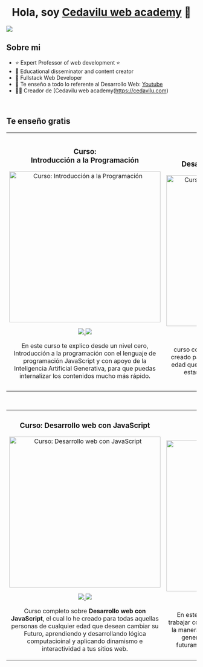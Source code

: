<div align="center">
<h1 align="center">Hola, soy <a href="https://www.cedavilu.com">Cedavilu web academy</a> 👋</h1>
</div>
<img src="https://cedavilu.com/assets/img/slide/slide-3.JPG">


## Sobre mi

- ⭐ Expert Professor of web development ⭐ 
- 📗 Educational disseminator and content creator
- 📲 Fullstack Web Developer
- 🎥 Te enseño a todo lo referente al Desarrollo Web: [Youtube](https://www.youtube.com/@CedaviluWebAcademy )
- 🧑‍🏫 Creador de [Cedavilu web academy(https://cedavilu.com)
<br>

## Te enseño gratis 
<table>
<tr>
<td width="50%">
<h3 align="center">Curso: <br>Introducción a la Programación</h3>
<div align="center">
<a href="[https://github.com/ArisGuimera/Android-Expert](https://www.youtube.com/watch?v=X5ltxpSyHpg&list=PLFD9PmrtBMDAFBYiJgheDb9TffFTd5hMs&index=1&t=284s)" target="_blank"><img src="https://i.ytimg.com/vi/X5ltxpSyHpg/hqdefault.jpg?sqp=-oaymwEbCMQBEG5IVfKriqkDDggBFQAAiEIYAXABwAEG&rs=AOn4CLAmtKt7htyt8Okr4dRNRCWpNJe9ew" width="400" alt="Curso: Introducción a la Programación"></a>
<p>
<a href="[https://github.com/ArisGuimera/Android-Expert](https://github.com/cedavilu-web-academy/youtube-introduccion-a-la-programacion-parteI)" target="_blank">
<img src="https://img.shields.io/badge/CÓDIGO-ff9?style=for-the-badge&logo=github&logoColor=black">
</a>
<a href="https://youtu.be/X5ltxpSyHpg?si=4ZNMvubH7g_fpo6c" target="_blank">
<img src="https://img.shields.io/badge/-Youtube-green?style=for-the-badge&color=fbfc40">
</a>
</p>
<p>En este curso te explico desde un nivel cero, Introducción a la programación con el lenguaje de programación JavaScript y con apoyo de la Inteligencia Artificial Generativa, para que puedas internalizar los contenidos mucho más rápido.</p>
</div>
                                                                                      
</td>

<td width="50%">
               <br>
<h3 align="center">Curso: <br>Desarrollo web con HTML5 y CSS3</h3>
<div align="center">                                       
<a href="https://youtu.be/ift2bSMiVBg?si=B1imfTiFlqllgfui" target="_blank"><img src="https://i.ytimg.com/vi/ift2bSMiVBg/hqdefault.jpg?sqp=-oaymwEbCMQBEG5IVfKriqkDDggBFQAAiEIYAXABwAEG&rs=AOn4CLAvV-G1mrc0Wq2HqoI1Q07wBGPCLg" width="400" alt="Curso: Desarrollo web con HTML5 y CSS3"></a>
<br>
<p>
<a href="https://github.com/cedavilu-web-academy/youtube-archivos-trabajados-curso-introduccion-al-desarrollo-web" target="_blank">
<img src="https://img.shields.io/badge/C%C3%93DIGO-80ffaa?style=for-the-badge&logo=github&logoColor=black">
</a>
<a href="https://youtu.be/ift2bSMiVBg?si=B1imfTiFlqllgfui" target="_blank">
<img src="https://img.shields.io/badge/-Youtube-green?style=for-the-badge&color=3fFD7f">
</a>
</p>
</p>curso completo de <strong>HTML5 y CSS3</strong>, el cual lo he creado para todas aquellas personas de cualquier edad que desean cambiar su Futuro, aprendiendo estas tecnologías necesarias para ser un desarrollador web.</p>
</div>                                                             
</table>                                                                                 
</div>
<br>

<table>
<tr>
<td width="50%">
<h3 align="center">Curso: Desarrollo web con JavaScript</h3>
<div align="center">
<a href="https://youtu.be/Vb-jWeLr8XE?si=hI0v9dIVk6GoZ7Wo" target="_blank"><img src="https://i.ytimg.com/vi/Vb-jWeLr8XE/hqdefault.jpg?sqp=-oaymwEbCMQBEG5IVfKriqkDDggBFQAAiEIYAXABwAEG&rs=AOn4CLDURIalSeXRWHrNkcN2vYTqH_dHKQ" width="400" alt="Curso: Desarrollo web con JavaScript"></a>
<p>
<a href="https://github.com/cedavilu-web-academy/YouTube-Aprende-las-bases-de-javascript" target="_blank">
<img src="https://img.shields.io/badge/CÓDIGO-ff9?style=for-the-badge&logo=github&logoColor=black">
</a>
<a href="https://youtu.be/Vb-jWeLr8XE?si=hI0v9dIVk6GoZ7Wo" target="_blank">
<img src="https://img.shields.io/badge/-Youtube-green?style=for-the-badge&color=fbfc40">
</a>
</p>
<p>Curso completo sobre <strong>Desarrollo web con JavaScript</strong>, el cual lo he creado para todas aquellas personas de cualquier edad que desean cambiar su Futuro, aprendiendo y desarrollando lógica computacioinal y aplicando dinamismo e interactividad a tus sitios web.</p>
</div>
                                                                                      
</td>       

<td width="50%">
<h3 align="center">Curso: WordPress</h3>
<div align="center">
<a href="https://youtu.be/lPfG6Uxi0C8?si=VVvTBBDk1t6p2fb8" target="_blank"><img src="https://i.ytimg.com/vi/lPfG6Uxi0C8/hqdefault.jpg?sqp=-oaymwEbCKgBEF5IVfKriqkDDggBFQAAiEIYAXABwAEG&rs=AOn4CLCq62CMoR_aVWPi-z7pHANuJwIcAA" width="400" alt="Curso: WordPress"></a>
<p>
<a href="https://github.com/cedavilu-web-academy/youtube-proyecto-wordpress-final" target="_blank">
<img src="https://img.shields.io/badge/C%C3%93DIGO-cfaae0?style=for-the-badge&logo=github&logoColor=black">
</a>
<a href="https://youtu.be/lPfG6Uxi0C8?si=VVvTBBDk1t6p2fb8" target="_blank">
<img src="https://img.shields.io/badge/-Youtube-green?style=for-the-badge&color=ff00f4">
</a>
</p>
<p>En este curso te explico desde un nivel cero a trabajar con <strong>WordPress </strong>, enseñándote poco a poco la manera como se trabaja y así lograr aprender a generar sitios web profesionales, para que futuramente puedas trabajar de forma remota.  
</p>
</div>
                                                                                      
</td>  
<td width="50%">
<h3 align="center">Inteligencia Artificial Generativa</h3>
<div align="center">
<a href="https://youtu.be/Ij04BHLSLd0?si=ieRs272JkQcPSHn_" target="_blank"><img src="https://i.ytimg.com/vi/Ij04BHLSLd0/hqdefault.jpg?sqp=-oaymwEbCKgBEF5IVfKriqkDDggBFQAAiEIYAXABwAEG&rs=AOn4CLBT-MbtKgVXVRGJ6G1y5OUPxLE2bw" width="400" alt="Inteligencia Artificial Generativa"></a>
<p>
<a href="https://github.com/cedavilu-web-academy/youtube-consumo-apis-externas-con-js-y-iag" target="_blank">
<img src="https://img.shields.io/badge/C%C3%93DIGO-cfaae0?style=for-the-badge&logo=github&logoColor=black">
</a>
<a href="https://youtu.be/Ij04BHLSLd0?si=ieRs272JkQcPSHn_" target="_blank">
<img src="https://img.shields.io/badge/-Youtube-green?style=for-the-badge&color=ff00f4">
</a>
</p>
<p>Aquí te dispongo toda una serie de videos, donde te explico como pudes aprovechar la <strong>La Inteligencia Artificial Generativa</strong> para aumentar tu productividad en el desarrollo de aplicaciones web. 
</p>
</div>
                                                                                      
</td>  

<td width="50%">
<h3 align="center">Curso: Boostrap</h3>
<div align="center">
<a href="https://youtu.be/NBJmn-zIXEE?si=LPnABad0TOk_OBLb" target="_blank"><img src="https://i.ytimg.com/vi/NBJmn-zIXEE/hqdefault.jpg?sqp=-oaymwEbCKgBEF5IVfKriqkDDggBFQAAiEIYAXABwAEG&rs=AOn4CLBPoJO7rf8T6sRPMiCjThfZH3b27g" width="400" alt="Curso: Boostrap"></a>
<p>
<a href="https://github.com/cedavilu-web-academy/youtube-bootstrap" target="_blank">
<img src="https://img.shields.io/badge/C%C3%93DIGO-cfaae0?style=for-the-badge&logo=github&logoColor=black">
</a>
<a href="https://youtu.be/NBJmn-zIXEE?si=h7DNJE5ZOJi_smc4" target="_blank">
<img src="https://img.shields.io/badge/-Youtube-green?style=for-the-badge&color=ff00f4">
</a>
</p>
<p>En este curso te explico como puedes crear una página web en minutos con <strong>Bootstrap</strong>, además te enseño las nuevas bondades que nos ofrece este extraordinario Framework. 
</p>
</div>
                                                                                      
</td>  

</table>                                                                                 
</div>
<br>



